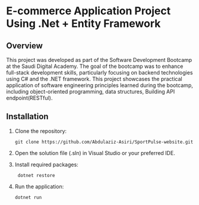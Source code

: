 # E-commerce Application Project Using .Net + Entity Framework
## Overview
This project was developed as part of the Software Development Bootcamp at the Saudi Digital Academy. The goal of the bootcamp was to enhance full-stack development skills, particularly focusing on backend technologies using C# and the .NET framework. This project showcases the practical application of software engineering principles learned during the bootcamp, including object-oriented programming, data structures, Building API endpoint(RESTful).



## Installation
1. Clone the repository:
   ```
   git clone https://github.com/Abdulaziz-Asiri/SportPulse-website.git
   ```
2. Open the solution file (.sln) in Visual Studio or your preferred IDE.

3. Install required packages:
   ```
    dotnet restore
   ```
4. Run the application:
   ```
   dotnet run
